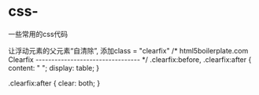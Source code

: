 # css-
一些常用的css代码

让浮动元素的父元素“自清除”, 添加class = "clearfix"
/* html5boilerplate.com Clearfix
--------------------------------- */
.clearfix:before,
.clearfix:after {
  content: " ";
  display: table;
}

.clearfix:after {
  clear: both;
}

